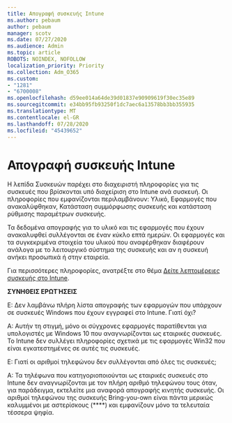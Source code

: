 ```yaml
---
title: Απογραφή συσκευής Intune
ms.author: pebaum
author: pebaum
manager: scotv
ms.date: 07/27/2020
ms.audience: Admin
ms.topic: article
ROBOTS: NOINDEX, NOFOLLOW
localization_priority: Priority
ms.collection: Adm_O365
ms.custom:
- "1281"
- "6700008"
ms.openlocfilehash: d59ee014a64de39d01837e90909619f30ec35e89
ms.sourcegitcommit: e34bb95fb93250f1dc7aec6a13578bb3bb355935
ms.translationtype: MT
ms.contentlocale: el-GR
ms.lasthandoff: 07/28/2020
ms.locfileid: "45439652"
---
```

# <a name="intune-device-inventory"></a>Απογραφή συσκευής Intune

Η λεπίδα Συσκευών παρέχει στο διαχειριστή πληροφορίες για τις συσκευές που βρίσκονται υπό διαχείριση στο Intune ανά συσκευή. Οι πληροφορίες που εμφανίζονται περιλαμβάνουν: Υλικό, Εφαρμογές που ανακαλύφθηκαν, Κατάσταση συμμόρφωσης συσκευής και κατάσταση ρύθμισης παραμέτρων συσκευής.

Τα δεδομένα απογραφής για το υλικό και τις εφαρμογές που έχουν ανακαλυφθεί συλλέγονται σε έναν κύκλο επτά ημερών. Οι εφαρμογές και τα συγκεκριμένα στοιχεία του υλικού που αναφέρθηκαν διαφέρουν ανάλογα με το λειτουργικό σύστημα της συσκευής και αν η συσκευή ανήκει προσωπικά ή στην εταιρεία.

Για περισσότερες πληροφορίες, ανατρέξτε στο θέμα [Δείτε λεπτομέρειες συσκευής στο Intune](https://docs.microsoft.com/intune/device-inventory).

**ΣΥΝΗΘΕΙΣ ΕΡΩΤΉΣΕΙΣ**

Ε: Δεν λαμβάνω πλήρη λίστα απογραφής των εφαρμογών που υπάρχουν σε συσκευές Windows που έχουν εγγραφεί στο Intune. Γιατί όχι?

Α: Αυτήν τη στιγμή, μόνο οι σύγχρονες εφαρμογές παρατίθενται για υπολογιστές με Windows 10 που αναγνωρίζονται ως εταιρικές συσκευές. Το Intune δεν συλλέγει πληροφορίες σχετικά με τις εφαρμογές Win32 που είναι εγκατεστημένες σε αυτές τις συσκευές.

Ε: Γιατί οι αριθμοί τηλεφώνου δεν συλλέγονται από όλες τις συσκευές;

Α: Τα τηλέφωνα που κατηγοριοποιούνται ως εταιρικές συσκευές στο Intune δεν αναγνωρίζονται με τον πλήρη αριθμό τηλεφώνου τους όταν, για παράδειγμα, εκτελείτε μια αναφορά απογραφής κινητής συσκευής. Οι αριθμοί τηλεφώνου της συσκευής Bring-you-own είναι πάντα μερικώς καλυμμένοι με αστερίσκους (****) και εμφανίζουν μόνο τα τελευταία τέσσερα ψηφία.